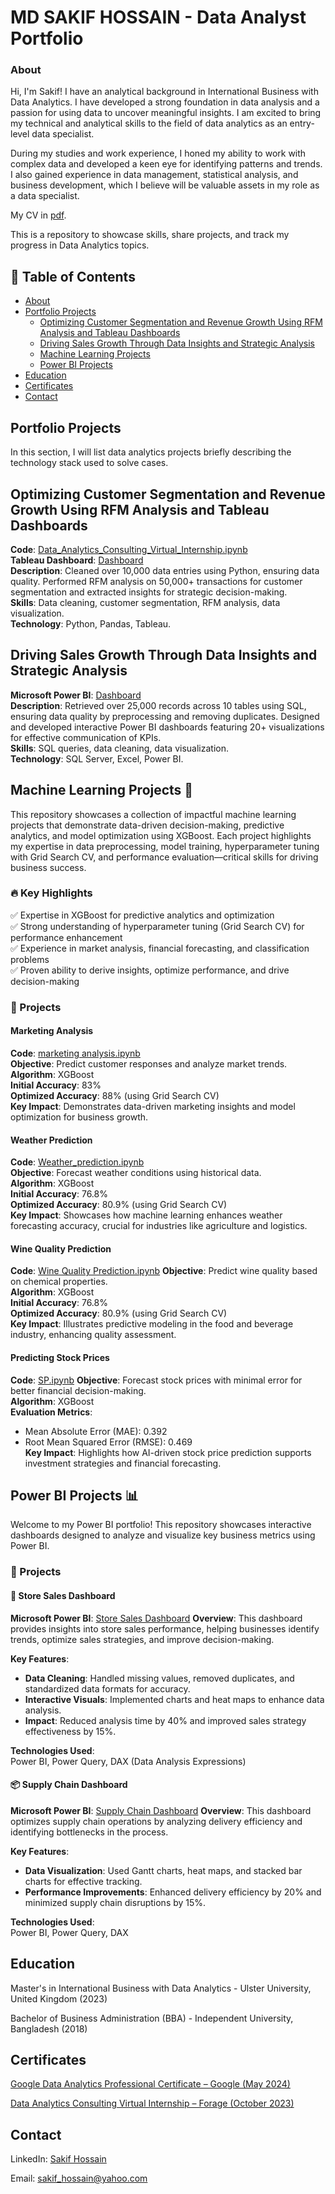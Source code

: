 # **MD SAKIF HOSSAIN - Data Analyst Portfolio**

### **About**

Hi, I'm Sakif! I have an analytical background in International Business with Data Analytics. I have developed a strong foundation in data analysis and a passion for using data to uncover meaningful insights. I am excited to bring my technical and analytical skills to the field of data analytics as an entry-level data specialist.

During my studies and work experience, I honed my ability to work with complex data and developed a keen eye for identifying patterns and trends. I also gained experience in data management, statistical analysis, and business development, which I believe will be valuable assets in my role as a data specialist.

My CV in [pdf](https://github.com/sakif445/Data-Analysis-Portfolio/blob/main/MD%20SAKIF%20HOSSAIN%20CV.pdf).

This is a repository to showcase skills, share projects, and track my progress in Data Analytics topics.

## 📑 Table of Contents
- [About](#about)
- [Portfolio Projects](#portfolio-projects)
  - [Optimizing Customer Segmentation and Revenue Growth Using RFM Analysis and Tableau Dashboards](#optimizing-customer-segmentation-and-revenue-growth-using-rfm-analysis-and-tableau-dashboards)  
  - [Driving Sales Growth Through Data Insights and Strategic Analysis](#driving-sales-growth-through-data-insights-and-strategic-analysis)
  - [Machine Learning Projects](#machine-Learning-Projects)
  - [Power BI Projects](#power-bi-projects)
- [Education](#education)
- [Certificates](#certificates)
- [Contact](#contact)

## **Portfolio Projects**

In this section, I will list data analytics projects briefly describing the technology stack used to solve cases.

## **Optimizing Customer Segmentation and Revenue Growth Using RFM Analysis and Tableau Dashboards**

**Code**: [Data_Analytics_Consulting_Virtual_Internship.ipynb](https://github.com/sakif445/Project-Kpmg/blob/main/Project%20kpmg/data%20clean%20and%20analysis.ipynb)  
**Tableau Dashboard**: [Dashboard](https://github.com/sakif445/Project-Kpmg/blob/main/Project%20kpmg/Dashboard.twb)  
**Description**: Cleaned over 10,000 data entries using Python, ensuring data quality. Performed RFM analysis on 50,000+ transactions for customer segmentation and extracted insights for strategic decision-making.  
**Skills**: Data cleaning, customer segmentation, RFM analysis, data visualization.  
**Technology**: Python, Pandas, Tableau.  

## **Driving Sales Growth Through Data Insights and Strategic Analysis**

**Microsoft Power BI**: [Dashboard](https://github.com/sakif445/Project-walmart/blob/main/Project%20walmart/Dashboard%20Walmart%20Project.pbix)  
**Description**: Retrieved over 25,000 records across 10 tables using SQL, ensuring data quality by preprocessing and removing duplicates. Designed and developed interactive Power BI dashboards featuring 20+ visualizations for effective communication of KPIs.  
**Skills**: SQL queries, data cleaning, data visualization.  
**Technology**: SQL Server, Excel, Power BI.  

## <a id="machine-learning-projects"></a>**Machine Learning Projects** 🚀

This repository showcases a collection of impactful machine learning projects that demonstrate data-driven decision-making, predictive analytics, and model optimization using XGBoost. Each project highlights my expertise in data preprocessing, model training, hyperparameter tuning with Grid Search CV, and performance evaluation—critical skills for driving business success.

### 🔥 Key Highlights
✅ Expertise in XGBoost for predictive analytics and optimization  
✅ Strong understanding of hyperparameter tuning (Grid Search CV) for performance enhancement  
✅ Experience in market analysis, financial forecasting, and classification problems  
✅ Proven ability to derive insights, optimize performance, and drive decision-making  

### 📌 Projects

#### **Marketing Analysis**
**Code**: [marketing analysis.ipynb](https://github.com/sakif445/Machine-Learning-Project/blob/main/marketing%20analysis.ipynb)  
**Objective**: Predict customer responses and analyze market trends.  
**Algorithm**: XGBoost  
**Initial Accuracy**: 83%  
**Optimized Accuracy**: 88% (using Grid Search CV)  
**Key Impact**: Demonstrates data-driven marketing insights and model optimization for business growth.  

#### **Weather Prediction**
**Code**: [Weather_prediction.ipynb](https://github.com/sakif445/Machine-Learning-Project/blob/main/Weather_prediction.ipynb)  
**Objective**: Forecast weather conditions using historical data.  
**Algorithm**: XGBoost  
**Initial Accuracy**: 76.8%  
**Optimized Accuracy**: 80.9% (using Grid Search CV)  
**Key Impact**: Showcases how machine learning enhances weather forecasting accuracy, crucial for industries like agriculture and logistics.

#### **Wine Quality Prediction**

**Code**: [Wine Quality Prediction.ipynb](https://github.com/sakif445/Machine-Learning-Project/blob/main/Wine%20Quality%20Prediction.ipynb)
**Objective**: Predict wine quality based on chemical properties.  
**Algorithm**: XGBoost  
**Initial Accuracy**: 76.8%  
**Optimized Accuracy**: 80.9% (using Grid Search CV)  
**Key Impact**: Illustrates predictive modeling in the food and beverage industry, enhancing quality assessment.  

#### **Predicting Stock Prices**

**Code**: [SP.ipynb](https://github.com/sakif445/Machine-Learning-Project/blob/main/SP.ipynb)
**Objective**: Forecast stock prices with minimal error for better financial decision-making.  
**Algorithm**: XGBoost  
**Evaluation Metrics**:  
- Mean Absolute Error (MAE): 0.392  
- Root Mean Squared Error (RMSE): 0.469  
**Key Impact**: Highlights how AI-driven stock price prediction supports investment strategies and financial forecasting.  

## <a id="power-bi-projects"></a>**Power BI Projects** 📊

Welcome to my Power BI portfolio! This repository showcases interactive dashboards designed to analyze and visualize key business metrics using Power BI.

### 🚀 Projects

#### 🛒 **Store Sales Dashboard**

**Microsoft Power BI**: [Store Sales Dashboard](https://github.com/sakif445/Power-BI-Project/blob/main/Store%20Sales%20Dashboard.pbix)
**Overview**: This dashboard provides insights into store sales performance, helping businesses identify trends, optimize sales strategies, and improve decision-making.  

**Key Features**:  
- **Data Cleaning**: Handled missing values, removed duplicates, and standardized data formats for accuracy.  
- **Interactive Visuals**: Implemented charts and heat maps to enhance data analysis.  
- **Impact**: Reduced analysis time by 40% and improved sales strategy effectiveness by 15%.  

**Technologies Used**:  
Power BI, Power Query, DAX (Data Analysis Expressions)  

#### 📦 **Supply Chain Dashboard**

**Microsoft Power BI**: [Supply Chain Dashboard](https://github.com/sakif445/Power-BI-Project/blob/main/Supply%20Chain%20Dashboard.pbix)
**Overview**: This dashboard optimizes supply chain operations by analyzing delivery efficiency and identifying bottlenecks in the process.  

**Key Features**:  
- **Data Visualization**: Used Gantt charts, heat maps, and stacked bar charts for effective tracking.  
- **Performance Improvements**: Enhanced delivery efficiency by 20% and minimized supply chain disruptions by 15%.  

**Technologies Used**:  
Power BI, Power Query, DAX  

## **Education**

Master's in International Business with Data Analytics - Ulster University, United Kingdom (2023)

Bachelor of Business Administration (BBA) - Independent University, Bangladesh (2018)

## **Certificates**

[Google Data Analytics Professional Certificate – Google (May 2024)](https://www.coursera.org/account/accomplishments/specialization/HQ8DL679LKRL)

[Data Analytics Consulting Virtual Internship – Forage (October 2023)](https://forage-uploads-prod.s3.amazonaws.com/completion-certificates/KPMG%20AU/m7W4GMqeT3bh9Nb2c_KPMG%20AU_eoxi3rvsEs8oDvnDA_1696992419807_completion_certificate.pdf)

## **Contact**

LinkedIn: [Sakif Hossain](https://www.linkedin.com/in/sakif-hossain-b4610495/)

Email: sakif_hossain@yahoo.com

